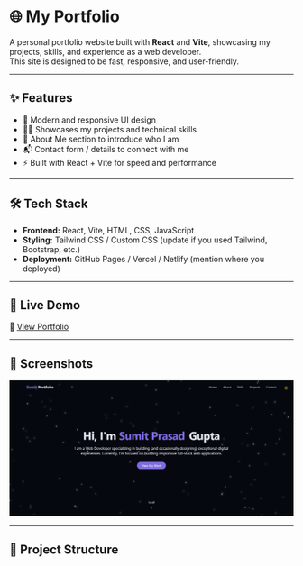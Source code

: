 # 🌐 My Portfolio

A personal portfolio website built with **React** and **Vite**, showcasing my projects, skills, and experience as a web developer.  
This site is designed to be fast, responsive, and user-friendly.

---

## ✨ Features
- 🎨 Modern and responsive UI design  
- 🧑‍💻 Showcases my projects and technical skills  
- 📄 About Me section to introduce who I am  
- 📬 Contact form / details to connect with me  
- ⚡ Built with React + Vite for speed and performance  

---

## 🛠️ Tech Stack
- **Frontend:** React, Vite, HTML, CSS, JavaScript  
- **Styling:** Tailwind CSS / Custom CSS (update if you used Tailwind, Bootstrap, etc.)  
- **Deployment:** GitHub Pages / Vercel / Netlify (mention where you deployed)  

---

## 🚀 Live Demo
🔗 [View Portfolio](https://portfolio-coral-pi-27.vercel.app/)  

---

## 📸 Screenshots
![App Screenshot](https://github.com/Sumit8617/Portfolio/blob/main/src/assets/ss.png?raw=true)


---

## 📂 Project Structure

